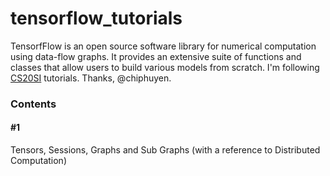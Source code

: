 # tensorflow_tutorials
TensorfFlow is an open source software library for numerical computation using data-flow graphs. It provides an extensive suite of functions and classes that allow users to build various models from scratch. I'm following [CS20SI](https://web.stanford.edu/class/cs20si/syllabus.html) tutorials. Thanks, @chiphuyen.

### Contents
#### #1
Tensors, Sessions, Graphs and Sub Graphs (with a reference to Distributed Computation)
 
